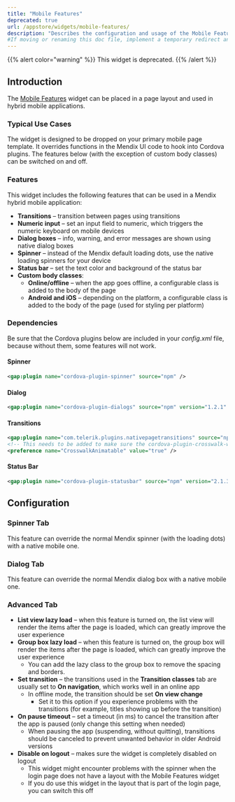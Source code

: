 ```yaml
---
title: "Mobile Features"
deprecated: true
url: /appstore/widgets/mobile-features/
description: "Describes the configuration and usage of the Mobile Features widget, which is available in the Mendix Marketplace."
#If moving or renaming this doc file, implement a temporary redirect and let the respective team know they should update the URL in the product. See Mapping to Products for more details.
---
```


{{% alert color="warning" %}}
This widget is deprecated.
{{% /alert %}}

## Introduction

The [Mobile Features](https://marketplace.mendix.com/link/component/48902/) widget can be placed in a page layout and used in hybrid mobile applications.

### Typical Use Cases

The widget is designed to be dropped on your primary mobile page template. It overrides functions in the Mendix UI code to hook into Cordova plugins. The features below (with the exception of custom body classes) can be switched on and off.

### Features

This widget includes the following features that can be used in a Mendix hybrid mobile application:

* **Transitions** – transition between pages using transitions
* **Numeric input** – set an input field to numeric, which triggers the numeric keyboard on mobile devices
* **Dialog boxes** – info, warning, and error messages are shown using native dialog boxes
* **Spinner** – instead of the Mendix default loading dots, use the native loading spinners for your device
* **Status bar** – set the text color and background of the status bar
* **Custom body classes**:
    * **Online/offline** – when the app goes offline, a configurable class is added to the body of the page
    * **Android and iOS** – depending on the platform, a configurable class is added to the body of the page (used for styling per platform)

### Dependencies

Be sure that the Cordova plugins below are included in your *config.xml* file, because without them, some features will not work.

#### Spinner

```xml {linenos=false}
<gap:plugin name="cordova-plugin-spinner" source="npm" />
```

#### Dialog

```xml {linenos=false}
<gap:plugin name="cordova-plugin-dialogs" source="npm" version="1.2.1" />
```

#### Transitions

```xml
<gap:plugin name="com.telerik.plugins.nativepagetransitions" source="npm" />
<!-- This needs to be added to make sure the cordova-plugin-crosswalk-webview animates correctly -->
<preference name="CrosswalkAnimatable" value="true" />
```

#### Status Bar

```xml {linenos=false}
<gap:plugin name="cordova-plugin-statusbar" source="npm" version="2.1.3" />
```

## Configuration

### Spinner Tab

This feature can override the normal Mendix spinner (with the loading dots) with a native mobile one.

### Dialog Tab

This feature can override the normal Mendix dialog box with a native mobile one.

### Advanced Tab

* **List view lazy load** – when this feature is turned on, the list view will render the items after the page is loaded, which can greatly improve the user experience
* **Group box lazy load** – when this feature is turned on, the group box will render the items after the page is loaded, which can greatly improve the user experience
    * You can add the lazy class to the group box to remove the spacing and borders.
* **Set transition** – the transitions used in the **Transition classes** tab are usually set to **On navigation**, which works well in an online app
    * In offline mode, the transition should be set **On view change**
        * Set it to this option if you experience problems with the transitions (for example, titles showing up before the transition)
* **On pause timeout** – set a timeout (in ms) to cancel the transition after the app is paused (only change this setting when needed)
    * When pausing the app (suspending, without quitting), transitions should be canceled to prevent unwanted behavior in older Android versions 
* **Disable on logout** – makes sure the widget is completely disabled on logout
    * This widget might encounter problems with the spinner when the login page does not have a layout with the Mobile Features widget
    * If you do use this widget in the layout that is part of the login page, you can switch this off

